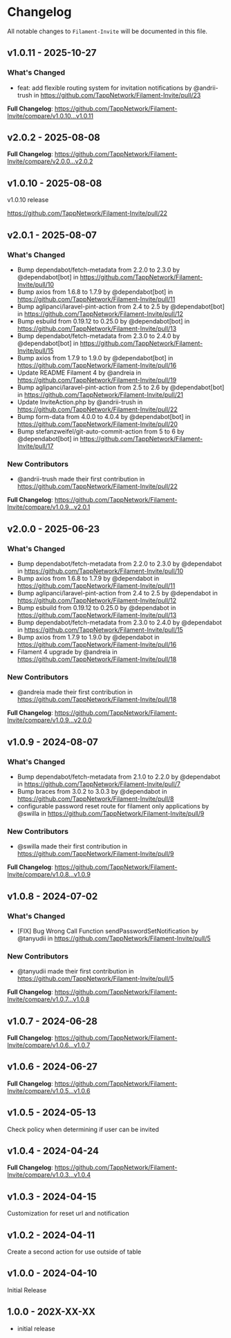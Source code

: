 # Changelog

All notable changes to `Filament-Invite` will be documented in this file.

## v1.0.11 - 2025-10-27

### What's Changed

* feat: add flexible routing system for invitation notifications by @andrii-trush in https://github.com/TappNetwork/Filament-Invite/pull/23

**Full Changelog**: https://github.com/TappNetwork/Filament-Invite/compare/v1.0.10...v1.0.11

## v2.0.2 - 2025-08-08

**Full Changelog**: https://github.com/TappNetwork/Filament-Invite/compare/v2.0.0...v2.0.2

## v1.0.10 - 2025-08-08

v1.0.10 release

https://github.com/TappNetwork/Filament-Invite/pull/22

## v2.0.1 - 2025-08-07

### What's Changed

* Bump dependabot/fetch-metadata from 2.2.0 to 2.3.0 by @dependabot[bot] in https://github.com/TappNetwork/Filament-Invite/pull/10
* Bump axios from 1.6.8 to 1.7.9 by @dependabot[bot] in https://github.com/TappNetwork/Filament-Invite/pull/11
* Bump aglipanci/laravel-pint-action from 2.4 to 2.5 by @dependabot[bot] in https://github.com/TappNetwork/Filament-Invite/pull/12
* Bump esbuild from 0.19.12 to 0.25.0 by @dependabot[bot] in https://github.com/TappNetwork/Filament-Invite/pull/13
* Bump dependabot/fetch-metadata from 2.3.0 to 2.4.0 by @dependabot[bot] in https://github.com/TappNetwork/Filament-Invite/pull/15
* Bump axios from 1.7.9 to 1.9.0 by @dependabot[bot] in https://github.com/TappNetwork/Filament-Invite/pull/16
* Update README Filament 4 by @andreia in https://github.com/TappNetwork/Filament-Invite/pull/19
* Bump aglipanci/laravel-pint-action from 2.5 to 2.6 by @dependabot[bot] in https://github.com/TappNetwork/Filament-Invite/pull/21
* Update InviteAction.php by @andrii-trush in https://github.com/TappNetwork/Filament-Invite/pull/22
* Bump form-data from 4.0.0 to 4.0.4 by @dependabot[bot] in https://github.com/TappNetwork/Filament-Invite/pull/20
* Bump stefanzweifel/git-auto-commit-action from 5 to 6 by @dependabot[bot] in https://github.com/TappNetwork/Filament-Invite/pull/17

### New Contributors

* @andrii-trush made their first contribution in https://github.com/TappNetwork/Filament-Invite/pull/22

**Full Changelog**: https://github.com/TappNetwork/Filament-Invite/compare/v1.0.9...v2.0.1

## v2.0.0 - 2025-06-23

### What's Changed

* Bump dependabot/fetch-metadata from 2.2.0 to 2.3.0 by @dependabot in https://github.com/TappNetwork/Filament-Invite/pull/10
* Bump axios from 1.6.8 to 1.7.9 by @dependabot in https://github.com/TappNetwork/Filament-Invite/pull/11
* Bump aglipanci/laravel-pint-action from 2.4 to 2.5 by @dependabot in https://github.com/TappNetwork/Filament-Invite/pull/12
* Bump esbuild from 0.19.12 to 0.25.0 by @dependabot in https://github.com/TappNetwork/Filament-Invite/pull/13
* Bump dependabot/fetch-metadata from 2.3.0 to 2.4.0 by @dependabot in https://github.com/TappNetwork/Filament-Invite/pull/15
* Bump axios from 1.7.9 to 1.9.0 by @dependabot in https://github.com/TappNetwork/Filament-Invite/pull/16
* Filament 4 upgrade by @andreia in https://github.com/TappNetwork/Filament-Invite/pull/18

### New Contributors

* @andreia made their first contribution in https://github.com/TappNetwork/Filament-Invite/pull/18

**Full Changelog**: https://github.com/TappNetwork/Filament-Invite/compare/v1.0.9...v2.0.0

## v1.0.9 - 2024-08-07

### What's Changed

* Bump dependabot/fetch-metadata from 2.1.0 to 2.2.0 by @dependabot in https://github.com/TappNetwork/Filament-Invite/pull/7
* Bump braces from 3.0.2 to 3.0.3 by @dependabot in https://github.com/TappNetwork/Filament-Invite/pull/8
* configurable password reset route for filament only applications by @swilla in https://github.com/TappNetwork/Filament-Invite/pull/9

### New Contributors

* @swilla made their first contribution in https://github.com/TappNetwork/Filament-Invite/pull/9

**Full Changelog**: https://github.com/TappNetwork/Filament-Invite/compare/v1.0.8...v1.0.9

## v1.0.8 - 2024-07-02

### What's Changed

* [FIX] Bug Wrong Call Function sendPasswordSetNotification by @tanyudii in https://github.com/TappNetwork/Filament-Invite/pull/5

### New Contributors

* @tanyudii made their first contribution in https://github.com/TappNetwork/Filament-Invite/pull/5

**Full Changelog**: https://github.com/TappNetwork/Filament-Invite/compare/v1.0.7...v1.0.8

## v1.0.7 - 2024-06-28

**Full Changelog**: https://github.com/TappNetwork/Filament-Invite/compare/v1.0.6...v1.0.7

## v1.0.6 - 2024-06-27

**Full Changelog**: https://github.com/TappNetwork/Filament-Invite/compare/v1.0.5...v1.0.6

## v1.0.5 - 2024-05-13

Check policy when determining if user can be invited

## v1.0.4 - 2024-04-24

**Full Changelog**: https://github.com/TappNetwork/Filament-Invite/compare/v1.0.3...v1.0.4

## v1.0.3 - 2024-04-15

Customization for reset url and notification

## v1.0.2 - 2024-04-11

Create a second action for use outside of table

## v1.0.0 - 2024-04-10

Initial Release

## 1.0.0 - 202X-XX-XX

- initial release
